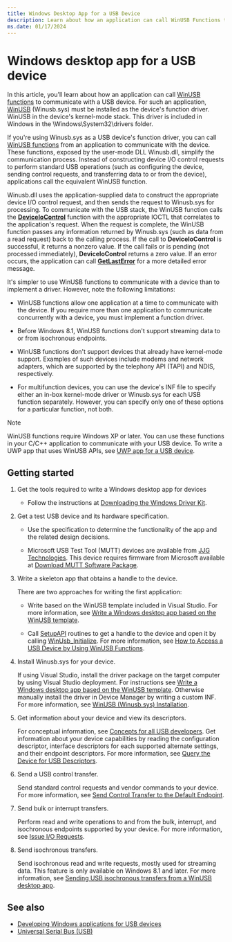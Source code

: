 ```yaml
---
title: Windows Desktop App for a USB Device
description: Learn about how an application can call WinUSB Functions to communicate with a USB device.
ms.date: 01/17/2024
---
```


# Windows desktop app for a USB device

In this article, you'll learn about how an application can call [WinUSB functions](using-winusb-api-to-communicate-with-a-usb-device.md) to communicate with a USB device. For such an application, [WinUSB](introduction-to-winusb-for-developers.md) (Winusb.sys) must be installed as the device's function driver. WinUSB in the device's kernel-mode stack. This driver is included in Windows in the \\Windows\\System32\\drivers folder.

If you're using Winusb.sys as a USB device's function driver, you can call [WinUSB functions](using-winusb-api-to-communicate-with-a-usb-device.md) from an application to communicate with the device. These functions, exposed by the user-mode DLL Winusb.dll, simplify the communication process. Instead of constructing device I/O control requests to perform standard USB operations (such as configuring the device, sending control requests, and transferring data to or from the device), applications call the equivalent WinUSB function.

Winusb.dll uses the application-supplied data to construct the appropriate device I/O control request, and then sends the request to Winusb.sys for processing. To communicate with the USB stack, the WinUSB function calls the [**DeviceIoControl**](/windows/desktop/api/ioapiset/nf-ioapiset-deviceiocontrol) function with the appropriate IOCTL that correlates to the application's request. When the request is complete, the WinUSB function passes any information returned by Winusb.sys (such as data from a read request) back to the calling process. If the call to **DeviceIoControl** is successful, it returns a nonzero value. If the call fails or is pending (not processed immediately), **DeviceIoControl** returns a zero value. If an error occurs, the application can call [**GetLastError**](/windows/desktop/api/errhandlingapi/nf-errhandlingapi-getlasterror) for a more detailed error message.

It's simpler to use WinUSB functions to communicate with a device than to implement a driver. However, note the following limitations:

- WinUSB functions allow one application at a time to communicate with the device. If you require more than one application to communicate concurrently with a device, you must implement a function driver.

- Before Windows 8.1, WinUSB functions don't support streaming data to or from isochronous endpoints.

- WinUSB functions don't support devices that already have kernel-mode support. Examples of such devices include modems and network adapters, which are supported by the telephony API (TAPI) and NDIS, respectively.

- For multifunction devices, you can use the device's INF file to specify either an in-box kernel-mode driver or Winusb.sys for each USB function separately. However, you can specify only one of these options for a particular function, not both.

> [!NOTE]
> WinUSB functions require Windows XP or later. You can use these functions in your C/C++ application to communicate with your USB device. To write a UWP app that uses WinUSB APIs, see [UWP app for a USB device](writing-usb-device-companion-apps-for-microsoft-store.md).

## Getting started

1. Get the tools required to write a Windows desktop app for devices

    - Follow the instructions at [Downloading the Windows Driver Kit](../download-the-wdk.md).

1. Get a test USB device and its hardware specification.

    - Use the specification to determine the functionality of the app and the related design decisions.

    - Microsoft USB Test Tool (MUTT) devices are available from [JJG Technologies](http://www.jjgtechnologies.com/Mutt20.htm). This device requires firmware from Microsoft available at [Download MUTT Software Package](./mutt-software-package.md#download-mutt-software-package).

1. Write a skeleton app that obtains a handle to the device.

    There are two approaches for writing the first application:

    - Write based on the WinUSB template included in Visual Studio. For more information, see [Write a Windows desktop app based on the WinUSB template](how-to-write-a-windows-desktop-app-that-communicates-with-a-usb-device.md).

    - Call [SetupAPI](../install/setupapi.md) routines to get a handle to the device and open it by calling [WinUsb_Initialize](/windows/desktop/api/winusb/nf-winusb-winusb_initialize). For more information, see [How to Access a USB Device by Using WinUSB Functions](using-winusb-api-to-communicate-with-a-usb-device.md).

1. Install Winusb.sys for your device.

    If using Visual Studio, install the driver package on the target computer by using Visual Studio deployment. For instructions see [Write a Windows desktop app based on the WinUSB template](how-to-write-a-windows-desktop-app-that-communicates-with-a-usb-device.md). Otherwise manually install the driver in Device Manager by writing a custom INF. For more information, see [WinUSB (Winusb.sys) Installation](winusb-installation.md).

1. Get information about your device and view its descriptors.

    For conceptual information, see [Concepts for all USB developers](usb-concepts-for-all-developers.md). Get information about your device capabilities by reading the configuration descriptor, interface descriptors for each supported alternate settings, and their endpoint descriptors. For more information, see [Query the Device for USB Descriptors](using-winusb-api-to-communicate-with-a-usb-device.md#step-2-query-the-device-for-usb-descriptors).

1. Send a USB control transfer.

    Send standard control requests and vendor commands to your device. For more information, see [Send Control Transfer to the Default Endpoint](using-winusb-api-to-communicate-with-a-usb-device.md#step-3-send-control-transfer-to-the-default-endpoint).

1. Send bulk or interrupt transfers.

    Perform read and write operations to and from the bulk, interrupt, and isochronous endpoints supported by your device. For more information, see [Issue I/O Requests](using-winusb-api-to-communicate-with-a-usb-device.md#step-4-issue-io-requests).

1. Send isochronous transfers.

    Send isochronous read and write requests, mostly used for streaming data. This feature is only available on Windows 8.1 and later. For more information, see [Sending USB isochronous transfers from a WinUSB desktop app](getting-set-up-to-use-windows-devices-usb.md).

## See also

- [Developing Windows applications for USB devices](developing-windows-applications-that-communicate-with-a-usb-device.md)
- [Universal Serial Bus (USB)](../index.yml)
